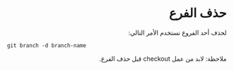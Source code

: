 <div dir="rtl">

# حذف الفرع

لحذف أحد الفروع نستخدم الأمر التالي: 

<div dir="ltr">

```
 git branch -d branch-name
```
</div>

ملاحظة: لابد من عمل checkout قبل حذف الفرع. 
